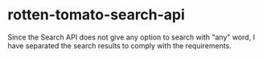 rotten-tomato-search-api
========================

Since the Search API does not give any option to search with "any" word, I have separated the search results to comply with the requirements.
